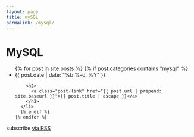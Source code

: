 ```yaml
---
layout: page
title: mySQL
permalink: /mysql/
---
```


<div class="rails">

  <h1 class="page-heading">MySQL</h1>

  <ul class="post-list">
    {% for post in site.posts %}
      {% if post.categories contains "mysql" %}
      <li>
        <span class="post-meta">{{ post.date | date: "%b %-d, %Y" }}</span>

        <h2>
          <a class="post-link" href="{{ post.url | prepend: site.baseurl }}">{{ post.title | escape }}</a>
        </h2>
      </li>
      {% endif %}
    {% endfor %}
  </ul>

  <p class="rss-subscribe">subscribe <a href="{{ "/feed.xml" | prepend: site.baseurl }}">via RSS</a></p>

</div>
